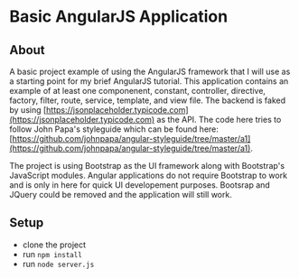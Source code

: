 # Basic AngularJS Application

## About
A basic project example of using the AngularJS framework that I will use as a starting point for my brief AngularJS tutorial. This application contains an example of at least one componenent, constant, controller, directive, factory, filter, route, service, template, and view file. The backend is faked by using [https://jsonplaceholder.typicode.com](https://jsonplaceholder.typicode.com) as the API. The code here tries to follow John Papa's styleguide which can be found here: [https://github.com/johnpapa/angular-styleguide/tree/master/a1](https://github.com/johnpapa/angular-styleguide/tree/master/a1).

The project is using Bootstrap as the UI framework along with Bootstrap's JavaScript modules. Angular applications do not require Bootstrap to work and is only in here for quick UI developement purposes. Bootsrap and JQuery could be removed and the application will still work.

## Setup
* clone the project
* run `npm install`
* run `node server.js`